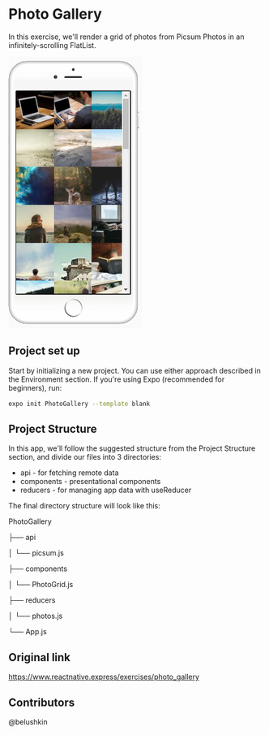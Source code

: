 # Photo Gallery

In this exercise, we'll render a grid of photos from Picsum Photos in an infinitely-scrolling FlatList.

![Photo gallery](./assets/picture.png)

## Project set up

Start by initializing a new project. You can use either approach described in the Environment section. If you're using Expo (recommended for beginners), run:

```sh
expo init PhotoGallery --template blank
```

## Project Structure
In this app, we'll follow the suggested structure from the Project Structure section, and divide our files into 3 directories:

- api - for fetching remote data
- components - presentational components
- reducers - for managing app data with useReducer

The final directory structure will look like this:

PhotoGallery

├── api

│   └── picsum.js

├── components

│   └── PhotoGrid.js

├── reducers

│   └── photos.js

└── App.js

## Original link
https://www.reactnative.express/exercises/photo_gallery

## Contributors

@belushkin
